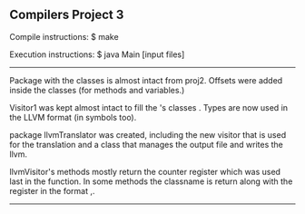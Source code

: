 Compilers Project 3
-----------------

Compile instructions: $ make

Execution instructions: $ java Main [input files]

-----------------

Package <symbols> with the classes is almost intact from proj2. Offsets were added inside the classes (for methods and 
variables.)

Visitor1 was kept almost intact to fill the <symbols>'s classes . Types are now used in the LLVM format (in symbols too).

package llvmTranslator was created, including the new visitor that is used for the translation and a class that manages
the output file and writes the llvm.

llvmVisitor's methods mostly return the counter register which was used last in the function.
In some methods the classname is return along with the register in the format <reg>,<classname>.



-----------------

